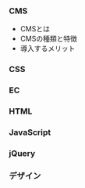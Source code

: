 ### CMS
- CMSとは
- CMSの種類と特徴
- 導入するメリット

### CSS


### EC

### HTML

### JavaScript

### jQuery

### デザイン
